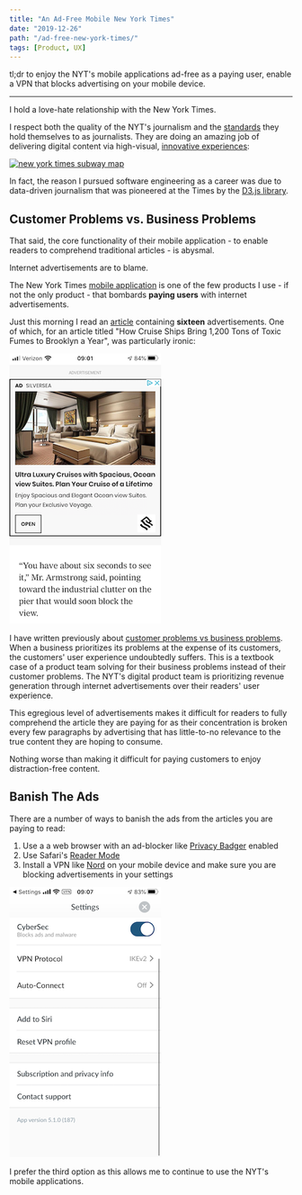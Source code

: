 ```yaml
---
title: "An Ad-Free Mobile New York Times"
date: "2019-12-26"
path: "/ad-free-new-york-times/"
tags: [Product, UX]
---
```


tl;dr to enjoy the NYT's mobile applications ad-free as a paying user, enable a VPN that blocks advertising on your mobile device.

----

I hold a love-hate relationship with the New York Times.

I respect both the quality of the NYT's journalism and the [standards](https://www.nytimes.com/projects/2020-report/index.html) they hold themselves to as journalists. They are doing an amazing job of delivering digital content via high-visual, [innovative experiences](https://www.nytimes.com/interactive/2018/us/2018-year-in-graphics.html):

[![new york times subway map](./new-york-times-subway-map.png)](https://www.nytimes.com/interactive/2019/12/02/nyregion/nyc-subway-map.html)

In fact, the reason I pursued software engineering as a career was due to data-driven journalism that was pioneered at the Times by the [D3.js library](https://d3js.org/).

## Customer Problems vs. Business Problems

That said, the core functionality of their mobile application - to enable readers to comprehend traditional articles - is abysmal.

Internet advertisements are to blame.

The New York Times [mobile application](http://www.nytimes.com/services/mobile/index.html) is one of the few products I use - if not the only product - that bombards __paying users__ with internet advertisements.

Just this morning I read an [article](https://www.nytimes.com/2019/12/26/nyregion/cruise-ship-exhaust-shore-power-nyc.html) containing __sixteen__ advertisements. One of which, for an article titled "How Cruise Ships Bring 1,200 Tons of Toxic Fumes to Brooklyn a Year", was particularly ironic: 

![awful new york times ad](./awful-new-york-times-ad.png)

I have written previously about [customer problems vs business problems](/customer-problems-vs-business-problems/). When a business prioritizes its problems at the expense of its customers, the customers' user experience undoubtedly suffers. This is a textbook case of a product team solving for their business problems instead of their customer problems. The NYT's digital product team is prioritizing revenue generation through internet advertisements over their readers' user experience. 

This egregious level of advertisements makes it difficult for readers to fully comprehend the article they are paying for as their concentration is broken every few paragraphs by advertising that has little-to-no relevance to the true content they are hoping to consume.

Nothing worse than making it difficult for paying customers to enjoy distraction-free content.

## Banish The Ads

There are a number of ways to banish the ads from the articles you are paying to read:

1. Use a a web browser with an ad-blocker like [Privacy Badger](https://www.eff.org/privacybadger) enabled
2. Use Safari's [Reader Mode](https://www.nytimes.com/2018/07/03/technology/personaltech/safari-reader-mode.html)
3. Install a VPN like [Nord](https://nordvpn.com/) on your mobile device and make sure you are blocking advertisements in your settings

![nord vpn settings](./nord-vpn-settings.png)

I prefer the third option as this allows me to continue to use the NYT's mobile applications.
